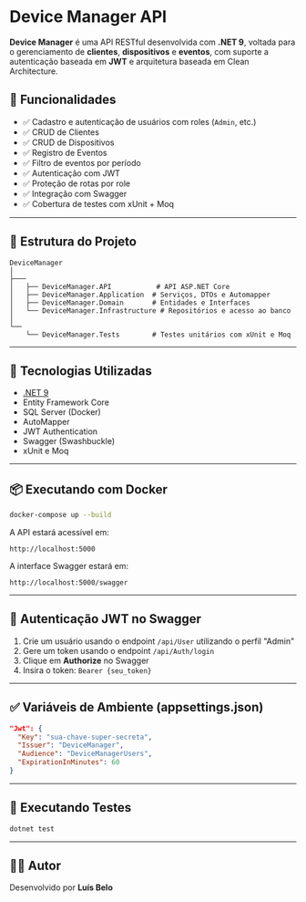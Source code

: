 # Device Manager API

**Device Manager** é uma API RESTful desenvolvida com **.NET 9**, voltada para o gerenciamento de **clientes**, **dispositivos** e **eventos**, com suporte a autenticação baseada em **JWT** e arquitetura baseada em Clean Architecture.

## 🚀 Funcionalidades

- ✅ Cadastro e autenticação de usuários com roles (`Admin`, etc.)
- ✅ CRUD de Clientes
- ✅ CRUD de Dispositivos
- ✅ Registro de Eventos
- ✅ Filtro de eventos por período
- ✅ Autenticação com JWT
- ✅ Proteção de rotas por role
- ✅ Integração com Swagger
- ✅ Cobertura de testes com xUnit + Moq

---

## 🧱 Estrutura do Projeto

```
DeviceManager
│
├───
│   ├── DeviceManager.API           # API ASP.NET Core
│   ├── DeviceManager.Application  # Serviços, DTOs e Automapper
│   ├── DeviceManager.Domain       # Entidades e Interfaces
│   └── DeviceManager.Infrastructure # Repositórios e acesso ao banco
│
└── 
    └── DeviceManager.Tests        # Testes unitários com xUnit e Moq
```

---

## 🔧 Tecnologias Utilizadas

- [.NET 9](https://dotnet.microsoft.com/)
- Entity Framework Core
- SQL Server (Docker)
- AutoMapper
- JWT Authentication
- Swagger (Swashbuckle)
- xUnit e Moq

---

## 📦 Executando com Docker

```bash
docker-compose up --build
```

A API estará acessível em:

```
http://localhost:5000
```

A interface Swagger estará em:

```
http://localhost:5000/swagger
```

---

## 🔐 Autenticação JWT no Swagger

1. Crie um usuário usando o endpoint `/api/User` utilizando o perfil "Admin"
2. Gere um token usando o endpoint `/api/Auth/login`
3. Clique em **Authorize** no Swagger
4. Insira o token: `Bearer {seu_token}`

---

## ✅ Variáveis de Ambiente (appsettings.json)

```json
"Jwt": {
  "Key": "sua-chave-super-secreta",
  "Issuer": "DeviceManager",
  "Audience": "DeviceManagerUsers",
  "ExpirationInMinutes": 60
}
```

---

## 🧪 Executando Testes

```bash
dotnet test
```

---

## 👨‍💻 Autor

Desenvolvido por **Luís Belo**

